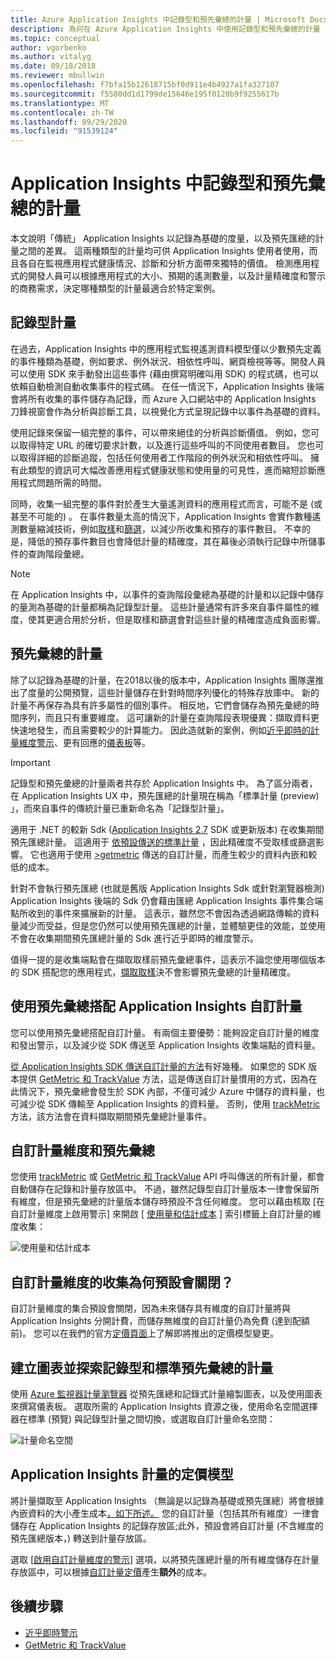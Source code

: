 ```yaml
---
title: Azure Application Insights 中記錄型和預先彙總的計量 | Microsoft Docs
description: 為何在 Azure Application Insights 中使用記錄型和預先彙總的計量
ms.topic: conceptual
author: vgorbenko
ms.author: vitalyg
ms.date: 09/18/2018
ms.reviewer: mbullwin
ms.openlocfilehash: f7bfa15b12618715bf0d911e4b4927a1fa327107
ms.sourcegitcommit: f5580dd1d1799de15646e195f0120b9f9255617b
ms.translationtype: MT
ms.contentlocale: zh-TW
ms.lasthandoff: 09/29/2020
ms.locfileid: "91539124"
---
```

# <a name="log-based-and-pre-aggregated-metrics-in-application-insights"></a>Application Insights 中記錄型和預先彙總的計量

本文說明「傳統」 Application Insights 以記錄為基礎的度量，以及預先匯總的計量之間的差異。 這兩種類型的計量均可供 Application Insights 使用者使用，而且各自在監視應用程式健康情況、診斷和分析方面帶來獨特的價值。 檢測應用程式的開發人員可以根據應用程式的大小、預期的遙測數量，以及計量精確度和警示的商務需求，決定哪種類型的計量最適合於特定案例。

## <a name="log-based-metrics"></a>記錄型計量

在過去，Application Insights 中的應用程式監視遙測資料模型僅以少數預先定義的事件種類為基礎，例如要求、例外狀況、相依性呼叫、網頁檢視等等。開發人員可以使用 SDK 來手動發出這些事件 (藉由撰寫明確叫用 SDK) 的程式碼，也可以依賴自動檢測自動收集事件的程式碼。 在任一情況下，Application Insights 後端會將所有收集的事件儲存為記錄，而 Azure 入口網站中的 Application Insights 刀鋒視窗會作為分析與診斷工具，以視覺化方式呈現記錄中以事件為基礎的資料。

使用記錄來保留一組完整的事件，可以帶來絕佳的分析與診斷價值。 例如，您可以取得特定 URL 的確切要求計數，以及進行這些呼叫的不同使用者數目。 您也可以取得詳細的診斷追蹤，包括任何使用者工作階段的例外狀況和相依性呼叫。 擁有此類型的資訊可大幅改善應用程式健康狀態和使用量的可見性，進而縮短診斷應用程式問題所需的時間。

同時，收集一組完整的事件對於產生大量遙測資料的應用程式而言，可能不是 (或甚至不可能的) 。 在事件數量太高的情況下，Application Insights 會實作數種遙測數量縮減技術，例如[取樣](./sampling.md)和[篩選](./api-filtering-sampling.md)，以減少所收集和預存的事件數目。 不幸的是，降低的預存事件數目也會降低計量的精確度，其在幕後必須執行記錄中所儲事件的查詢階段彙總。

> [!NOTE]
> 在 Application Insights 中，以事件的查詢階段彙總為基礎的計量和以記錄中儲存的量測為基礎的計量都稱為記錄型計量。 這些計量通常有許多來自事件屬性的維度，使其更適合用於分析，但是取樣和篩選會對這些計量的精確度造成負面影響。

## <a name="pre-aggregated-metrics"></a>預先彙總的計量

除了以記錄為基礎的計量，在2018以後的版本中，Application Insights 團隊還推出了度量的公開預覽，這些計量儲存在針對時間序列優化的特殊存放庫中。 新的計量不再保存為具有許多屬性的個別事件。 相反地，它們會儲存為預先彙總的時間序列，而且只有重要維度。 這可讓新的計量在查詢階段表現優異：擷取資料更快速地發生，而且需要較少的計算能力。 因此造就新的案例，例如[近乎即時的計量維度警示](../platform/alerts-metric-near-real-time.md)、更有回應的[儀表板](./overview-dashboard.md)等。

> [!IMPORTANT]
> 記錄型和預先彙總的計量兩者共存於 Application Insights 中。 為了區分兩者，在 Application Insights UX 中，預先匯總的計量現在稱為「標準計量 (preview) 」，而來自事件的傳統計量已重新命名為「記錄型計量」。

適用于 .NET 的較新 Sdk ([Application Insights 2.7](https://www.nuget.org/packages/Microsoft.ApplicationInsights/2.7.2) SDK 或更新版本) 在收集期間預先匯總計量。 這適用于  [依預設傳送的標準計量](../platform/metrics-supported.md#microsoftinsightscomponents) ，因此精確度不受取樣或篩選影響。 它也適用于使用 [>getmetric](./api-custom-events-metrics.md#getmetric) 傳送的自訂計量，而產生較少的資料內嵌和較低的成本。

針對不會執行預先匯總 (也就是舊版 Application Insights Sdk 或針對瀏覽器檢測) Application Insights 後端的 Sdk 仍會藉由匯總 Application Insights 事件集合端點所收到的事件來擴展新的計量。 這表示，雖然您不會因為透過網路傳輸的資料量減少而受益，但是您仍然可以使用預先匯總的計量，並體驗更佳的效能，並使用不會在收集期間預先匯總計量的 Sdk 進行近乎即時的維度警示。

值得一提的是收集端點會在擷取取樣前預先彙總事件，這表示不論您使用哪個版本的 SDK 搭配您的應用程式，[擷取取樣](./sampling.md)決不會影響預先彙總的計量精確度。  

## <a name="using-pre-aggregation-with-application-insights-custom-metrics"></a>使用預先彙總搭配 Application Insights 自訂計量

您可以使用預先彙總搭配自訂計量。 有兩個主要優勢：能夠設定自訂計量的維度和發出警示，以及減少從 SDK 傳送至 Application Insights 收集端點的資料量。

[從 Application Insights SDK 傳送自訂計量的方法](./api-custom-events-metrics.md)有好幾種。 如果您的 SDK 版本提供 [GetMetric 和 TrackValue](./api-custom-events-metrics.md#getmetric) 方法，這是傳送自訂計量慣用的方式，因為在此情況下，預先彙總會發生於 SDK 內部，不僅可減少 Azure 中儲存的資料量，也可減少從 SDK 傳輸至 Application Insights 的資料量。 否則，使用 [trackMetric](./api-custom-events-metrics.md#trackmetric) 方法，該方法會在資料擷取期間預先彙總計量事件。

## <a name="custom-metrics-dimensions-and-pre-aggregation"></a>自訂計量維度和預先彙總

您使用 [trackMetric](./api-custom-events-metrics.md#trackmetric) 或 [GetMetric 和 TrackValue](./api-custom-events-metrics.md#getmetric) API 呼叫傳送的所有計量，都會自動儲存在記錄和計量存放區中。 不過，雖然記錄型自訂計量版本一律會保留所有維度，但是預先彙總的計量版本儲存時預設不含任何維度。 您可以藉由核取 [在自訂計量維度上啟用警示] 來開啟 [ [使用量和估計成本](./pricing.md) ] 索引標籤上自訂計量的維度收集： 

![使用量和估計成本](./media/pre-aggregated-metrics-log-metrics/001-cost.png)

## <a name="why-is-collection-of-custom-metrics-dimensions-turned-off-by-default"></a>自訂計量維度的收集為何預設會關閉？

自訂計量維度的集合預設會關閉，因為未來儲存具有維度的自訂計量將與 Application Insights 分開計費，而儲存無維度的自訂計量仍為免費 (達到配額前)。 您可以在我們的官方[定價頁面](https://azure.microsoft.com/pricing/details/monitor/)上了解即將推出的定價模型變更。

## <a name="creating-charts-and-exploring-log-based-and-standard-pre-aggregated-metrics"></a>建立圖表並探索記錄型和標準預先彙總的計量

使用 [Azure 監視器計量瀏覽器](../platform/metrics-getting-started.md) 從預先匯總和記錄式計量繪製圖表，以及使用圖表來撰寫儀表板。 選取所需的 Application Insights 資源之後，使用命名空間選擇器在標準 (預覽) 與記錄型計量之間切換，或選取自訂計量命名空間：

![計量命名空間](./media/pre-aggregated-metrics-log-metrics/002-metric-namespace.png)

## <a name="pricing-models-for-application-insights-metrics"></a>Application Insights 計量的定價模型

將計量擷取至 Application Insights （無論是以記錄為基礎或預先匯總）將會根據內嵌資料的大小產生成本[，如下所述。](./pricing.md#pricing-model) 您的自訂計量（包括其所有維度）一律會儲存在 Application Insights 的記錄存放區;此外，預設會將自訂計量 (不含維度的預先匯總版本，) 轉送到計量存放區。

選取 [[啟用自訂計量維度的警示](#custom-metrics-dimensions-and-pre-aggregation)] 選項，以將預先匯總計量的所有維度儲存在計量存放區中，可以根據[自訂計量定價](https://azure.microsoft.com/pricing/details/monitor/)產生**額外**的成本。

## <a name="next-steps"></a>後續步驟

* [近乎即時警示](../platform/alerts-metric-near-real-time.md)
* [GetMetric 和 TrackValue](./api-custom-events-metrics.md#getmetric)
